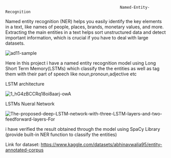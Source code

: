                                                       Named-Entity-Recognition
  
Named entity recognition (NER) helps you easily identify the key elements in a text, like names of people, places, brands, monetary values, and more. 
Extracting the main entities in a text helps sort unstructured data and detect important information, which is crucial if you have to deal with large datasets.

![ad11-sample](https://user-images.githubusercontent.com/102478403/193466405-7152b137-13ec-4e93-a466-9beec83df6e6.png)


Here in this project i have a named entity recognition model using Long Short Term Memory(LSTMs) which classify the the entities as well as tag them with their part of speech like noun,pronoun,adjective etc


LSTM architecture





![1_hG4zBCCRq18oi8aarj-owA](https://user-images.githubusercontent.com/102478403/193466500-3fffe566-0faf-4663-9100-76dfd1193c4d.png)


LSTMs Nueral Network 

![The-proposed-deep-LSTM-network-with-three-LSTM-layers-and-two-feedforward-layers-For](https://user-images.githubusercontent.com/102478403/193466527-766655f1-53f3-43e3-83a9-314bf3efc248.png)



 i have verified the result obtained through the model using SpaCy Library (provide built-in NER function to classify the entities)

Link for dataset:  https://www.kaggle.com/datasets/abhinavwalia95/entity-annotated-corpus
                                                                    
   
